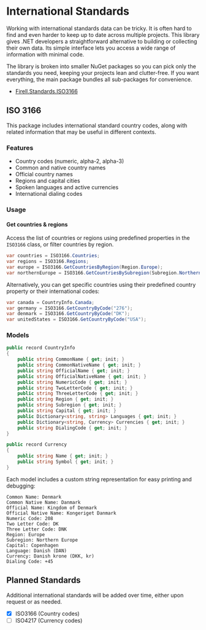 # International Standards
Working with international standards data can be tricky. It is often hard to find and even harder to keep up to date across multiple projects. This library gives .NET developers a straightforward alternative to building or collecting their own data. Its simple interface lets you access a wide range of information with minimal code.

The library is broken into smaller NuGet packages so you can pick only the standards you need, keeping your projects lean and clutter-free. If you want everything, the main package bundles all sub-packages for convenience.
- [Firell.Standards.ISO3166](https://www.nuget.org/packages/Firell.Standards.ISO3166)

## ISO 3166
This package includes international standard country codes, along with related information that may be useful in different contexts.

### Features
- Country codes (numeric, alpha-2, alpha-3)
- Common and native country names
- Official country names
- Regions and capital cities
- Spoken languages and active currencies
- International dialing codes

### Usage

#### Get countries & regions
Access the list of countries or regions using predefined properties in the `ISO3166` class, or filter countries by region.
```csharp
var countries = ISO3166.Countries;
var regions = ISO3166.Regions;
var europe = ISO3166.GetCountriesByRegion(Region.Europe);
var northernEurope = ISO3166.GetCountriesBySubregion(Subregion.NorthernEurope);
```

Alternatively, you can get specific countries using their predefined country property or their international codes:
```csharp
var canada = CountryInfo.Canada;
var germany = ISO3166.GetCountryByCode("276");
var denmark = ISO3166.GetCountryByCode("DK");
var unitedStates = ISO3166.GetCountryByCode("USA");
```

### Models
```cs
public record CountryInfo
{
    public string CommonName { get; init; }
    public string CommonNativeName { get; init; }
    public string OfficialName { get; init; }
    public string OfficialNativeName { get; init; }
    public string NumericCode { get; init; }
    public string TwoLetterCode { get; init; }
    public string ThreeLetterCode { get; init; }
    public string Region { get; init; }
    public string Subregion { get; init; }
    public string Capital { get; init; }
    public Dictionary<string, string> Languages { get; init; }
    public Dictionary<string, Currency> Currencies { get; init; }
    public string DialingCode { get; init; }
}

public record Currency
{
    public string Name { get; init; }
    public string Symbol { get; init; }
}
```
Each model includes a custom string representation for easy printing and debugging:
```
Common Name: Denmark
Common Native Name: Danmark
Official Name: Kingdom of Denmark
Official Native Name: Kongeriget Danmark
Numeric Code: 208
Two Letter Code: DK
Three Letter Code: DNK
Region: Europe
Subregion: Northern Europe
Capital: Copenhagen
Language: Danish (DAN)
Currency: Danish krone (DKK, kr)
Dialing Code: +45
```

## Planned Standards
Additional international standards will be added over time, either upon request or as needed.
- [x] ISO3166 (Country codes)
- [ ] ISO4217 (Currency codes)
